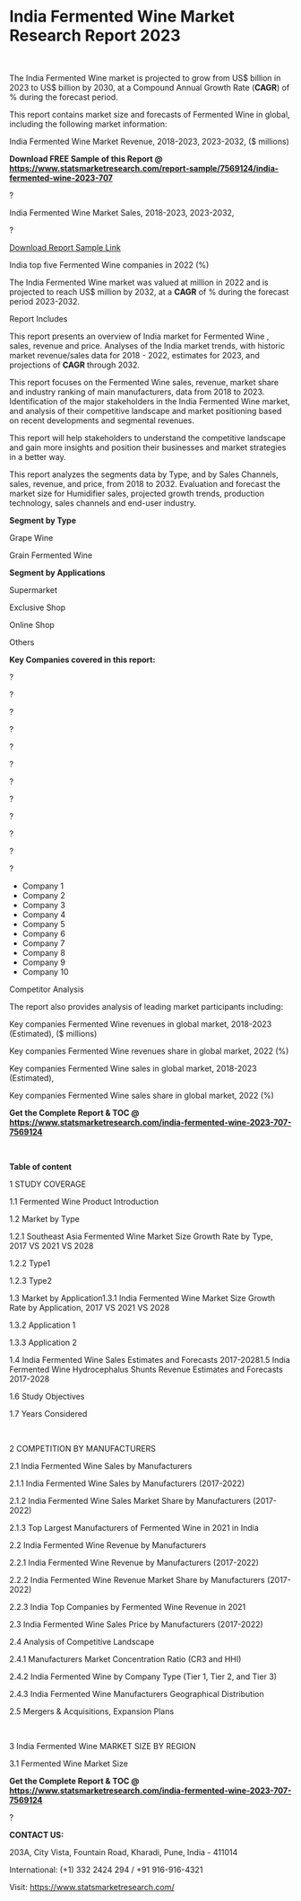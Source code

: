 <h1>India Fermented Wine Market Research Report 2023</h1><br/><p>The India Fermented Wine market is projected to grow from US$ billion in 2023 to US$ billion by 2030, at a Compound Annual Growth Rate (<strong>CAGR</strong>) of % during the forecast period.</p>
 
 
 
 <p>This report contains market size and forecasts of Fermented Wine in global, including the following market information:</p>
 
 
 
 <p>India Fermented Wine Market Revenue, 2018-2023, 2023-2032, ($ millions)</p>
 
 
 
 <div><b>Download FREE Sample of this Report @ <a href="https://www.statsmarketresearch.com/download-free-sample/7569124/india-fermented-wine-2023-707">https://www.statsmarketresearch.com/report-sample/7569124/india-fermented-wine-2023-707</a></b></div>
 
 
 
 <p>? </p>
 
 
 
 <p>India Fermented Wine Market Sales, 2018-2023, 2023-2032,</p>
 
 
 
 <p>? </p>
 
 
 
 <p><a href="https://www.statsmarketresearch.com/download-free-sample/7569124/india-fermented-wine-2023-707">Download Report Sample Link</a></p>
 
 
 
 <p>India top five Fermented Wine companies in 2022 (%)</p>
 
 
 
 <p>The India Fermented Wine market was valued at million in 2022 and is projected to reach US$ million by 2032, at a <strong>CAGR</strong> of % during the forecast period 2023-2032.</p>
 
 
 
 <p>Report Includes</p>
 
 
 
 <p>This report presents an overview of India market for Fermented Wine , sales, revenue and price. Analyses of the India market trends, with historic market revenue/sales data for 2018 - 2022, estimates for 2023, and projections of <strong>CAGR</strong> through 2032.</p>
 
 
 
 <p>This report focuses on the Fermented Wine sales, revenue, market share and industry ranking of main manufacturers, data from 2018 to 2023. Identification of the major stakeholders in the India Fermented Wine market, and analysis of their competitive landscape and market positioning based on recent developments and segmental revenues.</p>
 
 
 
 <p>This report will help stakeholders to understand the competitive landscape and gain more insights and position their businesses and market strategies in a better way.</p>
 
 
 
 <p>This report analyzes the segments data by Type, and by Sales Channels, sales, revenue, and price, from 2018 to 2032. Evaluation and forecast the market size for Humidifier sales, projected growth trends, production technology, sales channels and end-user industry.</p>
 
 
 
 <p><strong>Segment by Type</strong></p>
 
 
 
 <p>Grape Wine</p>
 
 
 
 <p>Grain Fermented Wine</p>
 
 
 
 <p><strong>Segment <strong><strong>by Applications</strong></strong></strong></p>
 
 
 
 <p>Supermarket</p>
 
 
 
 <p>Exclusive Shop</p>
 
 
 
 <p>Online Shop</p>
 
 
 
 <p>Others</p>
 
 
 
 <p><strong>Key Companies covered in this report:</strong></p>
 
 
 
 <p>? </p>
 
 
 
 <p>? </p>
 
 
 
 <p>? </p>
 
 
 
 <p>? </p>
 
 
 
 <p>? </p>
 
 
 
 <p>? </p>
 
 
 
 <p>? </p>
 
 
 
 <p>? </p>
 
 
 
 <p>? </p>
 
 
 
 <p>? </p>
 
 
 
 <p>? </p>
 
 
 
 <p>? </p>
 
 
 
 <ul>
 
 <li>Company 1</li>
 
 <li>Company 2</li>
 
 <li>Company 3</li>
 
 <li>Company 4</li>
 
 <li>Company 5</li>
 
 <li>Company 6</li>
 
 <li>Company 7</li>
 
 <li>Company 8</li>
 
 <li>Company 9</li>
 
 <li>Company 10</li>
 
 </ul>
 
 
 
 <p>Competitor Analysis</p>
 
 
 
 <p>The report also provides analysis of leading market participants including:</p>
 
 
 
 <p>Key companies Fermented Wine revenues in global market, 2018-2023 (Estimated), ($ millions)</p>
 
 
 
 <p>Key companies Fermented Wine revenues share in global market, 2022 (%)</p>
 
 
 
 <p>Key companies Fermented Wine sales in global market, 2018-2023 (Estimated),</p>
 
 
 
 <p>Key companies Fermented Wine sales share in global market, 2022 (%)</p>
 
 
 
 <div><b>Get the Complete Report & TOC @ <a href="https://www.statsmarketresearch.com/india-fermented-wine-2023-707-7569124">https://www.statsmarketresearch.com/india-fermented-wine-2023-707-7569124</a></b></div>
 
 
 
 <p><br />
 
 <b>Table of content</b></p>
 
 
 
 <p>1 STUDY COVERAGE<br />
 
 1.1 Fermented Wine Product Introduction<br />
 
 1.2 Market by Type<br />
 
 1.2.1 Southeast Asia Fermented Wine Market Size Growth Rate by Type, 2017 VS 2021 VS 2028<br />
 
 1.2.2 Type1<br />
 
 1.2.3 Type2<br />
 
 1.3 Market by Application1.3.1 India Fermented Wine Market Size Growth Rate by Application, 2017 VS 2021 VS 2028<br />
 
 1.3.2 Application 1<br />
 
 1.3.3 Application 2<br />
 
 1.4 India Fermented Wine Sales Estimates and Forecasts 2017-20281.5 India Fermented Wine Hydrocephalus Shunts Revenue Estimates and Forecasts 2017-2028<br />
 
 1.6 Study Objectives<br />
 
 1.7 Years Considered<br />
 
 <br />
 
 2 COMPETITION BY MANUFACTURERS<br />
 
 2.1 India Fermented Wine Sales by Manufacturers<br />
 
 2.1.1 India Fermented Wine Sales by Manufacturers (2017-2022)<br />
 
 2.1.2 India Fermented Wine Sales Market Share by Manufacturers (2017-2022)<br />
 
 2.1.3 Top Largest Manufacturers of Fermented Wine in 2021 in India<br />
 
 2.2 India Fermented Wine Revenue by Manufacturers<br />
 
 2.2.1 India Fermented Wine Revenue by Manufacturers (2017-2022)<br />
 
 2.2.2 India Fermented Wine Revenue Market Share by Manufacturers (2017-2022)<br />
 
 2.2.3 India Top Companies by Fermented Wine Revenue in 2021<br />
 
 2.3 India Fermented Wine Sales Price by Manufacturers (2017-2022)<br />
 
 2.4 Analysis of Competitive Landscape<br />
 
 2.4.1 Manufacturers Market Concentration Ratio (CR3 and HHI)<br />
 
 2.4.2 India Fermented Wine by Company Type (Tier 1, Tier 2, and Tier 3)<br />
 
 2.4.3 India Fermented Wine Manufacturers Geographical Distribution<br />
 
 2.5 Mergers & Acquisitions, Expansion Plans<br />
 
 <br />
 
 3 India Fermented Wine MARKET SIZE BY REGION<br />
 
 3.1 Fermented Wine Market Size</p>
 
 
 
 <div><b>Get the Complete Report & TOC @ <a href="https://www.statsmarketresearch.com/india-fermented-wine-2023-707-7569124">https://www.statsmarketresearch.com/india-fermented-wine-2023-707-7569124</a></b></div>
 
 
 
 <p>? </p>
 
 
 
 <p><b>CONTACT US:</b><br />
 
 203A, City Vista, Fountain Road, Kharadi, Pune, India - 411014<br />
 
 International: (+1) 332 2424 294 / +91 916-916-4321<br />
 
 Visit: <a href="https://www.statsmarketresearch.com/">https://www.statsmarketresearch.com/</a></p>